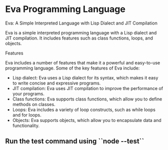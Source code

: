 <h1>Eva Programming Language</h1>

Eva: A Simple Interpreted Language with Lisp Dialect and JIT Compilation

Eva is a simple interpreted programming language with a Lisp dialect and JIT compilation. It includes features such as class functions, loops, and objects.

Features

Eva includes a number of features that make it a powerful and easy-to-use programming language. Some of the key features of Eva include:

<ul>
  <li>Lisp dialect: Eva uses a Lisp dialect for its syntax, which makes it easy to write concise and expressive programs.</li>
  <li>JIT compilation: Eva uses JIT compilation to improve the performance of your programs.</li>
  <li>Class functions: Eva supports class functions, which allow you to define methods on classes.</li>
  <li>Loops: Eva includes a variety of loop constructs, such as while loops and for loops.</li>
  <li>Objects: Eva supports objects, which allow you to encapsulate data and functionality.</li>
</ul>
<h2>Run the test command using ``node --test``</h2>
